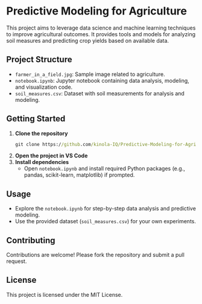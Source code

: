 # Predictive Modeling for Agriculture

This project aims to leverage data science and machine learning techniques to improve agricultural outcomes. It provides tools and models for analyzing soil measures and predicting crop yields based on available data.

## Project Structure

- `farmer_in_a_field.jpg`: Sample image related to agriculture.
- `notebook.ipynb`: Jupyter notebook containing data analysis, modeling, and visualization code.
- `soil_measures.csv`: Dataset with soil measurements for analysis and modeling.

## Getting Started

1. **Clone the repository**
   ```cmd
   git clone https://github.com/kinola-IQ/Predictive-Modeling-for-Agriculture.git
   ```
2. **Open the project in VS Code**
3. **Install dependencies**
   - Open `notebook.ipynb` and install required Python packages (e.g., pandas, scikit-learn, matplotlib) if prompted.

## Usage

- Explore the `notebook.ipynb` for step-by-step data analysis and predictive modeling.
- Use the provided dataset (`soil_measures.csv`) for your own experiments.

## Contributing

Contributions are welcome! Please fork the repository and submit a pull request.

## License

This project is licensed under the MIT License.
